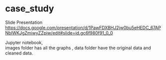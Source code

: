 # case_study
Slide Presentation
https://docs.google.com/presentation/d/1PawFDXBHJ2jw0bu5eHEDC_67APNblWKJgZmiwyZZpiw/edit#slide=id.gc6f980f91_0_0

Jupyter notebook,  
images folder has all the graphs , 
data folder have the original data and cleaned data.

